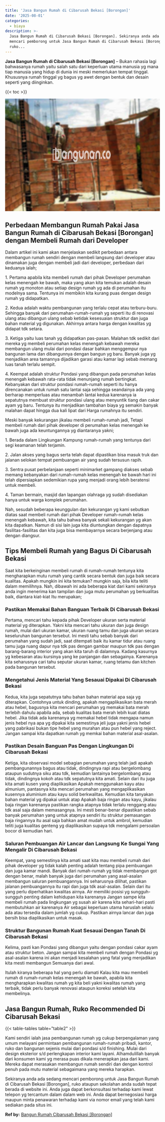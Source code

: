 ```yaml
---
title: 'Jasa Bangun Rumah di Cibarusah Bekasi [Borongan]'
date: '2025-08-01'
categories:
  - biaya
description: >-
  Jasa Bangun Rumah di Cibarusah Bekasi [Borongan]. Sekiranya anda ada sedang
  mencari pemborong untuk Jasa Bangun Rumah di Cibarusah Bekasi [Borongan],
  ruko...
---
```


**Jasa Bangun Rumah di Cibarusah Bekasi \[Borongan\]** – Bukan rahasia lagi bahwasanya rumah yaitu salah satu dari keperluan utama manusia yg mana tiap manusia yang hidup di dunia ini meski memerlukan tempat tinggal. Khususnya rumah tinggal yg bagus yg awet dengan bentuk dan desain seperti yang diinginkan.

{{< toc >}}

![Jasa Bangun Rumah di Cibarusah Bekasi [Borongan]](/images/borong-bangunan-29.png)

## Perbedaan Membangun Rumah Pakai Jasa Bangun Rumah di Cibarusah Bekasi \[Borongan\] dengan Membeli Rumah dari Developer

Dalam artikel ini kami akan menjelaskan sedikit perbedaan antara membangun rumah sendiri dengan membeli langsung dari developer atau dinamakan juga dengan membeli jadi dari developer, perbedaan dari keduanya ialah;

1\. Pertama apabila kita membeli rumah dari pihak Developer perumahan kelas menengah ke bawah, maka yang akan kita temukan adalah desain rumah yg monoton atau setiap design rumah yg ada di perumahan itu modelnya sama. Tentunya ini membikin kita kurang puas dengan design rumah yg didapatkan.

2\. Kedua adalah waktu pembangunan yang terlalu cepat atau terburu-buru. Sehingga banyak dari perumahan-rumah-rumah yg seperti itu di renovasi ulang atau dibangun ulang sebab ketidak kesesuaian struktur dan juga bahan material yg digunakan. Akhirnya antara harga dengan kwalitas yg didapat tdk setara.

3\. Ketiga yaitu luas tanah yg didapatkan pas-pasan. Malahan tdk sedikit dari mereka yg membeli perumahan kelas menengah kebawah mereka membangun ulang mulai dari pondasi dasar bahkan menggempur nya bangunan lama dan dibangunnya dengan bangun yg baru. Banyak juga yg menjadikan area tamannya dijadikan garasi atau kamar lagi sebab memang luas tanah terlalu sempit.

4\. Keempat adalah struktur Pondasi yang dibangun pada perumahan kelas menengah kebawah rata-rata tidak menunjang rumah bertingkat. Kebanyakan dari struktur pondasi rumah-rumah seperti itu hanya direncanakan untuk rumah satu lantai saja sehingga seandainya ada yang berharap memperluas atau menambah lantai kedua karenanya ia sepatutnya membuat struktur pondasi ulang atau menyuntik tiang dan cakar ayam yg baru. Tentunya itu menjadikan tambahan biaya yg semakin banyak malahan dapat hingga dua kali lipat dari Harga rumahnya itu sendiri.

Meski banyak kekurangan jikalau membeli rumah-rumah jadi, Tetapi membeli rumah dari pihak developer di perumahan kelas menengah ke bawah juga ada keuntungannya yg diantaranya yakni;

1\. Berada dalam Lingkungan Kampung rumah-rumah yang tentunya dari segi keamanan telah terjamin.

2\. Jalan akses yang bagus serta telah dapat dipastikan bisa masuk truk dan jalanan selokan tempat pembuangan air yang sudah tersusun rapih.

3\. Sentra pusat perbelanjaan seperti minimarket gampang diakses sebab memang kebanyakan dari rumah-rumah kelas menengah ke bawah hari ini telah dipersiapkan sedemikian rupa yang menjadi orang lebih beratensi untuk membeli.

4\. Taman bermain, masjid dan lapangan olahraga yg sudah disediakan hanya untuk warga komplek perumahan.

Nah, sesudah beberapa keunggulan dan kekurangan yg kami sebutkan diatas saat membeli rumah dari pihak Developer rumah-rumah kelas menengah kebawah, kita tahu bahwa banyak sekali kekurangan yg akan kita dapatkan. Namun di sisi lain juga kita diuntungkan dengan dapatnya fasilitas-fasilitas dan kita juga bisa membayarnya secara berjenjang atau dengan diangsur.

## Tips Membeli Rumah yang Bagus Di Cibarusah Bekasi

Saat kita berkeinginan membeli rumah di rumah-rumah tentunya kita mengharapkan mutu rumah yang cantik secara bentuk dan juga baik secara kualitas. Apakah mungkin ini kita temukan? mungkin saja, bila kita teliti dalam memilihnya. Nah, dibawah ini ada beberapa kiat dari kami sekiranya anda ingin menerima kan tampilan dan juga mutu perumahan yg berkualitas baik, diantara kiat-kiat Itu merupakan;

### Pastikan Memakai Bahan Banguan Terbaik Di Cibarusah Bekasi

Pertama, mencari tahu kepada pihak Developer ukuran serta material material yg diterapkan. Yakni kita mencari tahu ukuran dan juga design rumah, mulai dari ukuran kamar, ukuran ruang tamu dan juga ukuran secara keseluruhan bangunan tersebut. Ini mesti tahu sebab banyak dari perumahan yang sudah jadi, saat ditempati baik itu kamar tidur atau ruang tamu juga ruang dapur nya tdk pas dengan gambar maupun tdk pas dengan barang-barang interior yang akan kita taruh di dalamnya. Kadang kasurnya yg kebesaran atau kursinya yang ke panjangan dan sebagainya. Karenanya kita seharusnya cari tahu seputar ukuran kamar, ruang tetamu dan kitchen pada bangunan tersebut.

### Mengetahui Jenis Material Yang Sesauai Dipakai Di Cibarusah Bekasi

Kedua, kita juga sepatutnya tahu bahan bahan material apa saja yg diterapkan. Contohnya untuk dinding, apakah mengaplikasikan bata merah atau hebel, bagusnya kita mencari perumahan yg memakai bata merah terlebih dahulu apabila ada, sebab kualitas bata merah lebih kuat diatas hebel. Jika tidak ada karenanya yg memakai hebel tidak mengapa namun jenis hebel nya apa yg dipakai kita semestinya jeli juga yakni jenis hebel yang pabrikasi bukan tipe hebel yang murahan atau pun hebel yang reject. Jangan sampai kita dapatkan rumah yg memkai bahan material asal-asalan.

### Pastikan Desain Banguan Pas Dengan Lingkungan Di Cibarusah Bekasi

Ketiga, kita observasi model sebagian perumahan yang telah jadi apakah pembangunannya bagus atau tidak, dindingnya rapi atau bergelombang ataupun sudutnya siku atau tdk, kemudian lantainya bergelombang atau tidak, dindingnya kokoh atau tdk sepatutnya kita amati. Selain dari itu juga kita amati kusen yang diaplikasikan Apakah menggunakan kayu atau almunium, pantasnya kita mencari perumahan yang mengaplikasikan kusennya aluminium atau kayu solid berkwalitas. Kemudian kita tanyakan bahan material yg dipakai untuk atap Apakah baja ringan atau kayu, jikalau baja ringan karenanya pastikan rangka atapnya tidak terlalu renggang atau tdk asal saja dalam memasangnya. Ini mesti benar-benar dipastikan sebab banyak perumahan yang untuk atapnya sendiri itu struktur pemasangan baja ringannya itu asal saja bahkan amat mudah untuk ambrol, kemudian teliti juga kualitas genteng yg diaplikasikan supaya tdk mengalami persoalan bocor di kemudian hari.

### Saluran Pembuangan Air Lancar dan Langsung Ke Sungai Yang Mengalir Di Cibarusah Bekasi

Keempat, yang semestinya kita amati saat kita mau membeli rumah dari pihak developer yg tidak kalah penting adalah tentang pipa pembuangan dan juga kamar mandi. Banyak dari rumah-rumah yg tidak membangun got dengan benar, malah banyak juga dari perumahan yang asal-asalan membangun saluran pembuangannya. Ini seharusnya dilihat, pastikan jalanan pembuangannya itu rapi dan juga tdk asal-asalan. Selain dari itu yang perlu diperhatikan kwalitas airnya. Air memiliki posisi yg sungguh-sungguh penting dalam kehidupan kita karenanya Jangan sampe kita membeli rumah pada lingkungan yg susah air karena kita sehari-hari pasti membutuhkan air karenanya Air sebagai keperluan utama haruslah selalu ada atau tersedia dalam jumlah yg cukup. Pastikan airnya lancar dan juga bersih bisa diaplikasikan untuk masak.

### Struktur Bangunan Rumah Kuat Sesauai Dengan Tanah Di Cibarusah Bekasi

Kelima, pasti kan Pondasi yang dibangun yaitu dengan pondasi cakar ayam atau struktur beton. Jangan sampai kita membeli rumah dengan Pondasi yg asal-asalan karena ini akan menjadi kesalahan yang fatal yang menjadikan kita mesti membangun Semuanya dari awal.

Itulah kiranya beberapa hal yang perlu diamati Kalau kita mau membeli rumah di rumah-rumah kelas menengah ke bawah, apabila kita mengharapkan kwalitas rumah yg kita beli yakni kwalitas rumah yang terbaik, tidak perlu banyak renovasi ataupun koreksi setelah kita membelinya.

## Jasa Bangun Rumah, Ruko Recommended Di Cibarusah Bekasi

{{< table-tables table="table2" >}}

Kami sendiri ialah jasa pembangunan rumah yg cukup berpengalaman yang umum melayani permintaan pembangunan rumah-rumah pribadi, kantor, ruko dan bangunan sejenis mulai dari pondasi s/d finishing. Mulai dari design eksterior s/d perlengkapan interior kami layani. Alhamdulillah banyak dari konsumen kami yg merasa puas dikala menerapkan jasa dari kami. Mereka dapat merasakan membangun rumah sendiri dan dengan kontrol penuh pada mutu material sebagaimana yang mereka harapkan.

Sekiranya anda ada sedang mencari pemborong untuk Jasa Bangun Rumah di Cibarusah Bekasi \[Borongan\], ruko ataupun sekolahan anda sudah tepat berada di website ini. Anda juga dapat berkonsultasi terhadap kami lewat telepon yg tercantum dalam dalam web ini. Anda dapat bernegosiasi harga maupun minta penawaran terhadap kami via nomor email yang telah kami sediakan pada situs ini.

**Ref by:** [Bangun Rumah Cibarusah Bekasi [Borongan]](https://id.wikipedia.org/wiki/Bangun)
